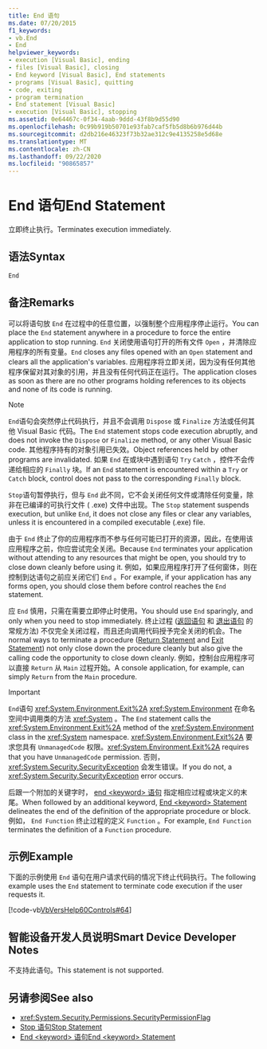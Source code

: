 ```yaml
---
title: End 语句
ms.date: 07/20/2015
f1_keywords:
- vb.End
- End
helpviewer_keywords:
- execution [Visual Basic], ending
- files [Visual Basic], closing
- End keyword [Visual Basic], End statements
- programs [Visual Basic], quitting
- code, exiting
- program termination
- End statement [Visual Basic]
- execution [Visual Basic], stopping
ms.assetid: 0e64467c-0f34-4aab-9ddd-43f8b9d55d90
ms.openlocfilehash: 0c99b919b50701e93fab7caf5fb5d8b6b976d44b
ms.sourcegitcommit: d2db216e46323f73b32ae312c9e4135258e5d68e
ms.translationtype: MT
ms.contentlocale: zh-CN
ms.lasthandoff: 09/22/2020
ms.locfileid: "90865857"
---
```

# <a name="end-statement"></a><span data-ttu-id="388fe-102">End 语句</span><span class="sxs-lookup"><span data-stu-id="388fe-102">End Statement</span></span>

<span data-ttu-id="388fe-103">立即终止执行。</span><span class="sxs-lookup"><span data-stu-id="388fe-103">Terminates execution immediately.</span></span>  
  
## <a name="syntax"></a><span data-ttu-id="388fe-104">语法</span><span class="sxs-lookup"><span data-stu-id="388fe-104">Syntax</span></span>  
  
```vb  
End  
```  
  
## <a name="remarks"></a><span data-ttu-id="388fe-105">备注</span><span class="sxs-lookup"><span data-stu-id="388fe-105">Remarks</span></span>  

 <span data-ttu-id="388fe-106">可以将语句放 `End` 在过程中的任意位置，以强制整个应用程序停止运行。</span><span class="sxs-lookup"><span data-stu-id="388fe-106">You can place the `End` statement anywhere in a procedure to force the entire application to stop running.</span></span> <span data-ttu-id="388fe-107">`End` 关闭使用语句打开的所有文件 `Open` ，并清除应用程序的所有变量。</span><span class="sxs-lookup"><span data-stu-id="388fe-107">`End` closes any files opened with an `Open` statement and clears all the application's variables.</span></span> <span data-ttu-id="388fe-108">应用程序将立即关闭，因为没有任何其他程序保留对其对象的引用，并且没有任何代码正在运行。</span><span class="sxs-lookup"><span data-stu-id="388fe-108">The application closes as soon as there are no other programs holding references to its objects and none of its code is running.</span></span>  
  
> [!NOTE]
> <span data-ttu-id="388fe-109">`End`语句会突然停止代码执行，并且不会调用 `Dispose` 或 `Finalize` 方法或任何其他 Visual Basic 代码。</span><span class="sxs-lookup"><span data-stu-id="388fe-109">The `End` statement stops code execution abruptly, and does not invoke the `Dispose` or `Finalize` method, or any other Visual Basic code.</span></span> <span data-ttu-id="388fe-110">其他程序持有的对象引用已失效。</span><span class="sxs-lookup"><span data-stu-id="388fe-110">Object references held by other programs are invalidated.</span></span> <span data-ttu-id="388fe-111">如果 `End` 在或块中遇到语句 `Try` `Catch` ，控件不会传递给相应的 `Finally` 块。</span><span class="sxs-lookup"><span data-stu-id="388fe-111">If an `End` statement is encountered within a `Try` or `Catch` block, control does not pass to the corresponding `Finally` block.</span></span>  
  
 <span data-ttu-id="388fe-112">`Stop`语句暂停执行，但与 `End` 此不同，它不会关闭任何文件或清除任何变量，除非在已编译的可执行文件 ( .exe) 文件中出现。</span><span class="sxs-lookup"><span data-stu-id="388fe-112">The `Stop` statement suspends execution, but unlike `End`, it does not close any files or clear any variables, unless it is encountered in a compiled executable (.exe) file.</span></span>  
  
 <span data-ttu-id="388fe-113">由于 `End` 终止了你的应用程序而不参与任何可能已打开的资源，因此，在使用该应用程序之前，你应尝试完全关闭。</span><span class="sxs-lookup"><span data-stu-id="388fe-113">Because `End` terminates your application without attending to any resources that might be open, you should try to close down cleanly before using it.</span></span> <span data-ttu-id="388fe-114">例如，如果应用程序打开了任何窗体，则在控制到达语句之前应关闭它们 `End` 。</span><span class="sxs-lookup"><span data-stu-id="388fe-114">For example, if your application has any forms open, you should close them before control reaches the `End` statement.</span></span>  
  
 <span data-ttu-id="388fe-115">应 `End` 慎用，只需在需要立即停止时使用。</span><span class="sxs-lookup"><span data-stu-id="388fe-115">You should use `End` sparingly, and only when you need to stop immediately.</span></span> <span data-ttu-id="388fe-116">终止过程 ([返回语句](return-statement.md) 和 [退出语句](exit-statement.md) 的常规方法) 不仅完全关闭过程，而且还向调用代码授予完全关闭的机会。</span><span class="sxs-lookup"><span data-stu-id="388fe-116">The normal ways to terminate a procedure ([Return Statement](return-statement.md) and [Exit Statement](exit-statement.md)) not only close down the procedure cleanly but also give the calling code the opportunity to close down cleanly.</span></span> <span data-ttu-id="388fe-117">例如，控制台应用程序可以直接 `Return` 从 `Main` 过程开始。</span><span class="sxs-lookup"><span data-stu-id="388fe-117">A console application, for example, can simply `Return` from the `Main` procedure.</span></span>  
  
> [!IMPORTANT]
> <span data-ttu-id="388fe-118">`End`语句 <xref:System.Environment.Exit%2A> <xref:System.Environment> 在命名空间中调用类的方法 <xref:System> 。</span><span class="sxs-lookup"><span data-stu-id="388fe-118">The `End` statement calls the <xref:System.Environment.Exit%2A> method of the <xref:System.Environment> class in the <xref:System> namespace.</span></span> <span data-ttu-id="388fe-119"><xref:System.Environment.Exit%2A> 要求您具有 `UnmanagedCode` 权限。</span><span class="sxs-lookup"><span data-stu-id="388fe-119"><xref:System.Environment.Exit%2A> requires that you have `UnmanagedCode` permission.</span></span> <span data-ttu-id="388fe-120">否则， <xref:System.Security.SecurityException> 会发生错误。</span><span class="sxs-lookup"><span data-stu-id="388fe-120">If you do not, a <xref:System.Security.SecurityException> error occurs.</span></span>  
  
 <span data-ttu-id="388fe-121">后跟一个附加的关键字时， [end \<keyword> 语句](end-keyword-statement.md) 指定相应过程或块定义的末尾。</span><span class="sxs-lookup"><span data-stu-id="388fe-121">When followed by an additional keyword, [End \<keyword> Statement](end-keyword-statement.md) delineates the end of the definition of the appropriate procedure or block.</span></span> <span data-ttu-id="388fe-122">例如， `End Function` 终止过程的定义 `Function` 。</span><span class="sxs-lookup"><span data-stu-id="388fe-122">For example, `End Function` terminates the definition of a `Function` procedure.</span></span>  
  
## <a name="example"></a><span data-ttu-id="388fe-123">示例</span><span class="sxs-lookup"><span data-stu-id="388fe-123">Example</span></span>  

 <span data-ttu-id="388fe-124">下面的示例使用 `End` 语句在用户请求代码的情况下终止代码执行。</span><span class="sxs-lookup"><span data-stu-id="388fe-124">The following example uses the `End` statement to terminate code execution if the user requests it.</span></span>  
  
 [!code-vb[VbVersHelp60Controls#64](~/samples/snippets/visualbasic/VS_Snippets_VBCSharp/VbVersHelp60Controls/VB/Form1.vb#64)]  
  
## <a name="smart-device-developer-notes"></a><span data-ttu-id="388fe-125">智能设备开发人员说明</span><span class="sxs-lookup"><span data-stu-id="388fe-125">Smart Device Developer Notes</span></span>  

 <span data-ttu-id="388fe-126">不支持此语句。</span><span class="sxs-lookup"><span data-stu-id="388fe-126">This statement is not supported.</span></span>  
  
## <a name="see-also"></a><span data-ttu-id="388fe-127">另请参阅</span><span class="sxs-lookup"><span data-stu-id="388fe-127">See also</span></span>

- <xref:System.Security.Permissions.SecurityPermissionFlag>
- [<span data-ttu-id="388fe-128">Stop 语句</span><span class="sxs-lookup"><span data-stu-id="388fe-128">Stop Statement</span></span>](stop-statement.md)
- [<span data-ttu-id="388fe-129">End \<keyword> 语句</span><span class="sxs-lookup"><span data-stu-id="388fe-129">End \<keyword> Statement</span></span>](end-keyword-statement.md)
